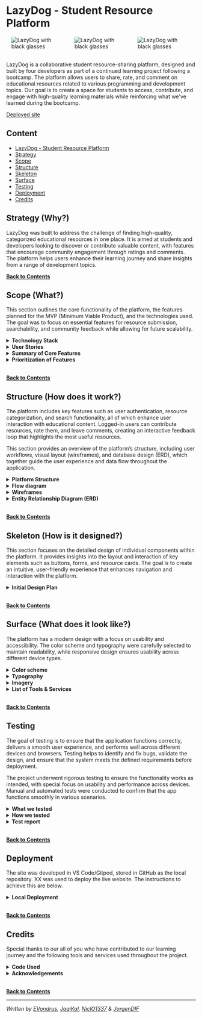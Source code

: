 # LazyDog - Student Resource Platform

<!-- markdownlint-disable MD033 -->

<div style="display: flex; justify-content: space-around;">
  <img src="./docs/readme-img/ld-black.jpg" alt="LazyDog with black glasses" style="width: 28%; border-radius: 5%;">
  <img src="./docs/readme-img/ld-black.jpg" alt="LazyDog with black glasses" style="width: 28%; border-radius: 5%;">
  <img src="./docs/readme-img/ld-black.jpg" alt="LazyDog with black glasses" style="width: 28%; border-radius: 5%;">
</div>
<br>

LazyDog is a collaborative student resource-sharing platform, designed and built by four developers as part of a continued learning project following a bootcamp. The platform allows users to share, rate, and comment on educational resources related to various programming and development topics. Our goal is to create a space for students to access, contribute, and engage with high-quality learning materials while reinforcing what we've learned during the bootcamp.

[Deployed site](https://example.com)

## Content

- [LazyDog - Student Resource Platform](#lazydog---student-resource-platform)
- [Strategy](#strategy-why)
- [Scope](#scope-what)
- [Structure](#structure-how-does-it-work)
- [Skeleton](#skeleton-how-is-it-designed)
- [Surface](#surface-what-does-it-look-like)
- [Testing](#testing)
- [Deployment](#deployment)
- [Credits](#credits)

## Strategy (Why?)

LazyDog was built to address the challenge of finding high-quality, categorized educational resources in one place. It is aimed at students and developers looking to discover or contribute valuable content, with features that encourage community engagement through ratings and comments. The platform helps users enhance their learning journey and share insights from a range of development topics.

**[Back to Contents](#content)**

## Scope (What?)

This section outlines the core functionality of the platform, the features planned for the MVP (Minimum Viable Product), and the technologies used. The goal was to focus on essential features for resource submission, searchability, and community feedback while allowing for future scalability.

<details>
<summary><b>Technology Stack</b></summary>

- Frontend

  - **HTML/CSS/JavaScript**: Core technologies for building the structure, styling, and interactivity of the website.
  - **React.js**: A popular JavaScript library for building dynamic user interfaces, with components that manage state and handle complex UI interactions.
  - **Tailwind CSS**: A utility-first CSS framework for building custom designs quickly with responsive design out of the box.

- Backend

  - **Node.js**: A JavaScript runtime used on the backend to handle requests and manage user authentication and resource submissions.
  - **Django REST Framework**: Used for creating RESTful APIs, allowing communication between the frontend and backend services.
  - **PostgreSQL**: A powerful open-source relational database used to store user accounts, submitted resources, ratings, and comments.

- OAuth

  - **OAuth**: A secure authentication method allowing users to log in using third-party providers such as Google, GitHub, etc.

- Hosting

  - **Frontend Hosting**: Vercel is used to host the React.js frontend, providing fast, global deployment and a seamless development workflow.
  - **Backend Hosting**: Free-tier hosting solutions (TO BE DECIDED) will be used to host the Node.js/Django backend and PostgreSQL database.

**[Back to Contents](#content)**

</details>

<details>

  <summary><strong>User Stories</strong></summary><br>

Please visit our [project Kanban board for details](https://github.com/orgs/ci-companeros/projects/2)

**[Back to Contents](#content)**

</details>

<details>
  <summary><strong>Summary of Core Features</strong></summary>

1. *User Accounts*:

   - Users sign up with a username and password.
   - Logged-in users gain access to additional features, such as submitting resources, rating, and commenting.

2. *Categorized Resource Listings*:

   - Resources are divided into categories (e.g., programming languages, frameworks, tools, etc.) and are fully searchable.

   1. **Project 1 - Introduction to Web dev**
      - Tech covered: HTML, CSS
      - Subcategories:
        - HTML: Docs, articles, YouTube, games
        - CSS: Docs, articles, YouTube, games
   2. **Project 2 - Javascript fundamentals**
      - Tech covered: Javascript
      - Subcategories:
        - Docs, articles, YouTube, games
   3. **Project 3 - Python Basics**
      - Tech covered: Python
      - Subcategories:
        - Docs, articles, YouTube, games
   4. **Project 4 - Frameworks & Databases**
      - Tech covered: Django, PostgresSQL
      - Subcategories:
        - Docs, articles, YouTube, games
   5. **Project 5 - Specializations**
      - Tech covered: Advanced Frontend, Predictive Analytics, E-commerce
      - Subcategories:
        - Docs, articles, YouTube, games

3. *Resource Submission Form*:
   - Users can submit URLs along with a short description, stating why the resource is useful and what it’s for.
   - Users must choose a category for the resource.

4. *Community Interaction*:
   - Logged-in users can rate resources and leave comments, creating a feedback loop for which resources are most helpful.

**[Back to Contents](#content)**

</details>

<details>
  <summary><strong>Prioritization of Features</strong></summary><br>

This section outlines the prioritization of features, identifying the essential ones for the initial launch (MVP - Minimum Viable Product) and which are reserved for future iterations. By prioritizing features based on their importance to both user experience and project goals, this breakdown ensures that the most critical functionality is delivered first, guiding development through an effective and incremental build process while managing expectations.

- Please visit our [project Kanban board for details](https://github.com/orgs/ci-companeros/projects/2) for details on prioritization.

**[Back to Contents](#content)**

</details><br>

**[Back to Contents](#content)**

## Structure (How does it work?)

The platform includes key features such as user authentication, resource categorization, and search functionality, all of which enhance user interaction with educational content. Logged-in users can contribute resources, rate them, and leave comments, creating an interactive feedback loop that highlights the most useful resources.

This section provides an overview of the platform’s structure, including user workflows, visual layout (wireframes), and database design (ERD), which together guide the user experience and data flow throughout the application.

<details>
  <summary><strong>Platform Structure</strong></summary>

1. User Authentication (Signup/Login)
   - *Sign Up*:
     - Fields: Username, password. (email)
     - Optional: Email verification to prevent spam.
   - *Login*:
     - Fields: Username, password.
     - "Forgot password" flow for recovery.

2. Categorized Resource Listings

   - *Categories*:
     - Divide resources into logical groups like:
       - Programming Languages and frameworks (HTML, CSS, JavaScript, Python, Django, etc.)
       - Tools (IDEs, testing tools, etc.)
     - Each category should be filterable and searchable.
   - *Search*:
     - A dynamic search bar to filter by keywords.
     - Optional: Filters like "highest-rated," "most recent."

3. Resource Submission Form

   - Available only to logged-in users.
   - *Fields*:
     - URL link (required).
     - Short description (required): Why the resource is useful.
     - Category selection (dropdown - required).
   - *Submission Review*:
     - Auto-approval or admin approval for submitted resources (depending on how open we want it)?

4. Rating & Commenting System

   - *Ratings*:
     - Simple 1-5 star system or thumbs up/thumbs down.
     - Aggregate rating score displayed on each resource.
   - *Comments*:
     - Logged-in users can leave short reviews or comments on each resource.
     - Optional: Upvote/downvote system for comments to highlight helpful feedback.

5. Admin Dashboard (Optional)

   - *Moderation*:
     - Admins can approve/reject submitted resources.
     - Flagged comments or resources can be reviewed and moderated.
   - *Analytics*:
     - Track which resources are most popular, user engagement, etc.

**[Back to Contents](#content)**

</details>

<details>
  <summary><b>Flow diagram</b></summary>
  
The flow diagram illustrates the user's journey through the platform, showing how they interact with features such as signing up, submitting resources, and providing feedback.

![Flow Diagram](path_to_flow_diagram_image)

</details>

<details>
  <summary><b>Wireframes</b></summary>
  
The wireframes provide a visual representation of the platform's interface, showing the layout and positioning of elements.

![Wireframe 1](#path_to_wireframe_image)

</details>

<details>
  <summary><b>Entity Relationship Diagram (ERD)</b></summary>
  
The ERD illustrates the structure of the database and the relationships between entities, such as users, resources, ratings, and comments.

![ERD](#path_to_erd_image)

</details><br>

**[Back to Contents](#content)**

## Skeleton (How is it designed?)

This section focuses on the detailed design of individual components within the platform. It provides insights into the layout and interaction of key elements such as buttons, forms, and resource cards. The goal is to create an intuitive, user-friendly experience that enhances navigation and interaction with the platform.

<details>
  <summary><strong>Initial Design Plan</strong></summary>

1. **Homepage (Landing Page)**
   - *Header*: Contains site logo and navigation links (Home, Resources, (categories dropdown), Contribute (form), About, Login/Signup).
   - *Search Bar*: Prominent search bar for quick access to resources.
   - *Popular Categories*: Highlights the main categories such as Programming and Tools.
   - *Trending Resources*: Displays top-rated or recently popular resources.
   - *Call to Action*: Encourages users to sign up to contribute and engage with the platform.

2. **Resource Cards / Resource Listin Page**
   - Each *individual resource* is displayed as a card, showing the title, description, category, (star-)rating, no of likes and comments.
   - *Interaction Elements*: Includes buttons for viewing more details, rating, and leaving comments.
   - *Category View*: When a category is selected, display all resources under that category.
   - *Additionals*: Include a sidebar or top filter options for sorting by rating, date, etc.

3. **Forms**
   - *Signup/Login Form*: Simple, user-friendly forms with fields for username and password. Optional email field for signup and/or option for social login (if desired, e.g., Google, GitHub) to make the process faster.
   - *Resource Submission Form*: Allows logged-in users to submit resources, including fields for the URL, description, and category selection.

4. **Resource Detail Page**
   - *Full Resource View*: Display full resource description and link. Show comments and ratings.
   - *Interactive Section*: Logged-in users can rate the resource and leave a comment.

5. **User Dashboard**
   - Available after login.
     - *My Submissions*: Displays the user's submitted resources with options to edit or delete.
     - *My Comments*: Shows a history of the user’s comments.
   - *Submit Resource*: Direct access to the submission form.

6. **Admin Dashboard (Optional)**
   - For moderation and analytics, admins can manage submitted resources, review flagged content, and track engagement.
     i.e. Admins can see a queue of newly submitted resources for approval, option to manage user accounts, if needed.

**[Back to Contents](#content)**

</details><br>

**[Back to Contents](#content)**

## Surface (What does it look like?)

The platform has a modern design with a focus on usability and accessibility. The color scheme and typography were carefully selected to maintain readability, while responsive design ensures usability across different device types.

<details>
<summary><b>Color scheme</b></summary><br>

### Dark palette
  
![x](docs/ella/designs/color-fonts/color/ld-dark-palette.png)

### Bright palette

![X](docs/ella/designs/color-fonts/color/ld-dark-palette.png)

**[Back to Contents](#content)**

</details>

<details>
<summary><b>Typography</b></summary><br>

**[Back to Contents](#content)**

</details>

<details>
<summary><b>Imagery</b></summary><br>

**[Back to Contents](#content)**

</details>

<details>
<summary><b>List of Tools & Services</b></summary>

<br>

- [Am I Responsive?](http://ami.responsivedesign.is/) is used to show the website image on a range of devices.
- [ASPOSE](https://products.aspose.app/pdf/sv/conversion/jpg-to-webp#) is used to convert image to WEBP.
- [Balsamiq](https://balsamiq.com/) is used to create wireframes.
- [Coolors](https://coolors.co/) is used to create the colour scheme palette.
- [CSS Validation Service](https://jigsaw.w3.org/css-validator/#validate_by_input) is used to check code ensuring that my CSS is error-free and adheres to the latest web standards.
- [DevTools](https://developer.chrome.com/docs/devtools) to help in edit pages on-the-fly and diagnose problems quickly.
- [Diffchecker - text](https://www.diffchecker.com/text-compare/) is used to check code snippets.
- [Favicon.io](https://favicon.io/) is used to create favicon.
- [Font Awesome](https://fontawesome.com/) is used for the iconography on the website.
- [Git](https://git-scm.com/) is used for version control.
- [Gitpod](https://gitpod.io) streamlines your development process by providing a pre-configured, cloud-based development environment that's instantly ready for coding.
- [Github](https://github.com/) is essential for version control, allowing you to track changes, collaborate with others (if applicable), and secure online code storage.
- [Google Dev Tools](https://developers.google.com/web/tools) is used during testing, debugging and styling.
- [Google Fonts](https://fonts.google.com/) is a catalog of free, open-source fonts. Used for typography.
- [Looka](https:www.looka.com) ia used for the logo and symbol.
- [Markup Validation Service](https://validator.w3.org/) is used to check code ensuring that my HTML is error-free and adheres to the latest web standards.
- [NVDA](https://www.nvaccess.org/download/), NonVisual Desktop Access is a free and open-source, portable screen reader for Microsoft Windows.
- [Tiny PNG](https://tinypng.com/) is used to compress images.
- [UXwing](https://uxwing.com/) is a provider of free icons free for commercial use.
- [Wave](https://wave.webaim.org) is a suite of evaluation tools that helps authors make their web content more accessible to individuals with disabilities.
- [Web Disability Sim](https://chromewebstore.google.com/detail/web-disability-simulator/olioanlbgbpmdlgjnnampnnlohigkjla) is a google chrome extension that allows you to view your site as people with accessibility needs would see it.

</details><br>

**[Back to Contents](#content)**

## Testing

The goal of testing is to ensure that the application functions correctly, delivers a smooth user experience, and performs well across different devices and browsers. Testing helps to identify and fix bugs, validate the design, and ensure that the system meets the defined requirements before deployment.

The project underwent rigorous testing to ensure the functionality works as intended, with special focus on usability and performance across devices. Manual and automated tests were conducted to confirm that the app functions smoothly in various scenarios.

<details>
<summary><b>What we tested</b></summary>
<br>

- **Functionality**: Ensured that all features—such as resource submissions, ratings, and comments—work as intended.
- **Usability**: Validated that users can navigate easily, interact with elements, and complete actions like signing up, logging in, and searching for resources.
- **Performance**: Checked the app's responsiveness, load times, and efficiency, especially on mobile devices.

</details>

<details>
<summary><b>How we tested</b></summary>
<br>

- **Unit Testing**: Each component and function was tested individually to confirm that they perform correctly in isolation.
- **Manual Testing**: A hands-on approach was used to simulate real user interactions, validating the flow and behavior of the app in various scenarios.
- **Cross-Browser and Device Testing**: We ensured the platform works smoothly on different browsers (Chrome, Firefox, Safari) and across multiple screen sizes (mobile, tablet, desktop).
- **Code Validation**: The code was checked for errors, optimized, and debugged for performance improvements.

</details>

<details>
<summary><b>Test report</b></summary>
<br>
  
- Test execution [result](https://www.example.com)  OBS Ändra länken!

</details><br>

**[Back to Contents](#content)**

## Deployment

The site was developed in VS Code/Gitpod, stored in GitHub as the local repository. XX was used to deploy the live website. The instructions to achieve this are below.

<details>
<summary><b>Local Deployment</b></summary>

### How to Fork

TBD

### How to Clone

TBD

</details>

<br>

**[Back to Contents](#content)**

## Credits

Special thanks to our all of you who have contributed to our learning journey and the following tools and services used throughout the project.

<details>
<summary><b>Code Used</b></summary>
  
- {{RESOURCE_DESCRIPTION}}, created by {{AUTHOR}} and sourced from [{{SOURCE_NAME}}]({{SOURCE_URL}})

**[Back to Contents](#content)**

</details>

<details>
<summary><b>Acknowledgements</b></summary>

- Special thanks to any tutorials, courses, or communities that helped with this project.

</details><br>

**[Back to Contents](#content)**

---

*Written by [EVondrus](https://github.com/EVondrus), [JaqiKal](https://github.com/JaqiKal), [NiclO1337](https://github.com/NiclO1337) & [JorgenDIF](https://github.com/JorgenDIF)*
<!-- markdownlint-enable MD033 -->